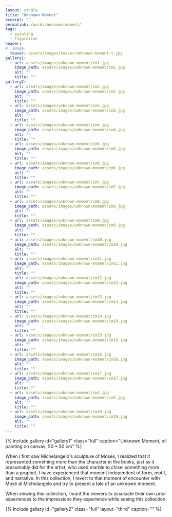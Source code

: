 ```yaml
---
layout: single
title: "Unknown Moment"
excerpt: ""
permalink: /works/unknown-moment/
tags:
  - painting
  - figurative
header:
#  image: 
  teaser: assets/images/teaser/unknown-moment-t.jpg 
gallery1:
  - url: assets/images/unknown-moment/im1.jpg
    image_path: assets/images/unknown-moment/im1.jpg
    alt: ""
    title: ""
gallery2:
  - url: assets/images/unknown-moment/im2.jpg
    image_path: assets/images/unknown-moment/im2.jpg
    alt: ""
    title: ""
  - url: assets/images/unknown-moment/im3.jpg
    image_path: assets/images/unknown-moment/im3.jpg
    alt: ""
    title: ""
  - url: assets/images/unknown-moment/im4.jpg
    image_path: assets/images/unknown-moment/im4.jpg
    alt: ""
    title: ""
  - url: assets/images/unknown-moment/im5.jpg
    image_path: assets/images/unknown-moment/im5.jpg
    alt: ""
    title: ""
  - url: assets/images/unknown-moment/im6.jpg
    image_path: assets/images/unknown-moment/im6.jpg
    alt: ""
    title: ""
  - url: assets/images/unknown-moment/im7.jpg
    image_path: assets/images/unknown-moment/im7.jpg
    alt: ""
    title: ""
  - url: assets/images/unknown-moment/im8.jpg
    image_path: assets/images/unknown-moment/im8.jpg
    alt: ""
    title: ""
  - url: assets/images/unknown-moment/im9.jpg
    image_path: assets/images/unknown-moment/im9.jpg
    alt: ""
    title: ""
  - url: assets/images/unknown-moment/im10.jpg
    image_path: assets/images/unknown-moment/im10.jpg
    alt: ""
    title: ""
  - url: assets/images/unknown-moment/im11.jpg
    image_path: assets/images/unknown-moment/im11.jpg
    alt: ""
    title: ""
  - url: assets/images/unknown-moment/im12.jpg
    image_path: assets/images/unknown-moment/im12.jpg
    alt: ""
    title: ""
  - url: assets/images/unknown-moment/im13.jpg
    image_path: assets/images/unknown-moment/im13.jpg
    alt: ""
    title: ""
  - url: assets/images/unknown-moment/im14.jpg
    image_path: assets/images/unknown-moment/im14.jpg
    alt: ""
    title: ""
  - url: assets/images/unknown-moment/im15.jpg
    image_path: assets/images/unknown-moment/im15.jpg
    alt: ""
    title: ""
  - url: assets/images/unknown-moment/im16.jpg
    image_path: assets/images/unknown-moment/im16.jpg
    alt: ""
    title: ""
  - url: assets/images/unknown-moment/im17.jpg
    image_path: assets/images/unknown-moment/im17.jpg
    alt: ""
    title: ""
  - url: assets/images/unknown-moment/im1.jpg
    image_path: assets/images/unknown-moment/im1.jpg
    alt: ""
    title: ""	
  - url: assets/images/unknown-moment/im19.jpg
    image_path: assets/images/unknown-moment/im19.jpg
    alt: ""
    title: ""	
---
```


{% include gallery id="gallery1" class="full" caption="Unknown Moment, oil painting on canvas, 50 * 50 cm" %}

When I first saw Michelangelo's sculpture of Moses, I realized that it represented something more than the character in the books, just as it presumably did for the artist, who used marble to chisel something more than a prophet. I have experienced that moment independent of form, motif, and narrative. In this collection, I revert to that moment of encounter with Mosè di Michelangelo and try to present a tale of an unknown moment.

When viewing this collection, I want the viewers to associate their own prior experiences to the impressions they experience while seeing this collection.

{% include gallery id="gallery2" class="full" layout="third" caption="" %}

